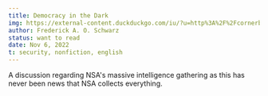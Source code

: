 ```yaml
---
title: Democracy in the Dark
img: https://external-content.duckduckgo.com/iu/?u=http%3A%2F%2Fcornerbookstorenyc.com%2Fwp-content%2Fuploads%2F2015%2F07%2Fdemocracy_in_the_dark_final.jpg&f=1&nofb=1&ipt=e4f78248ec57c87ec4ee20887b65a2b588a0faa9feba043a6f2cc6dc9b17d0c4&ipo=images
author: Frederick A. O. Schwarz
status: want to read
date: Nov 6, 2022
t: security, nonfiction, english
---
```


A discussion regarding NSA's massive intelligence gathering as this has never been news that NSA collects everything.
